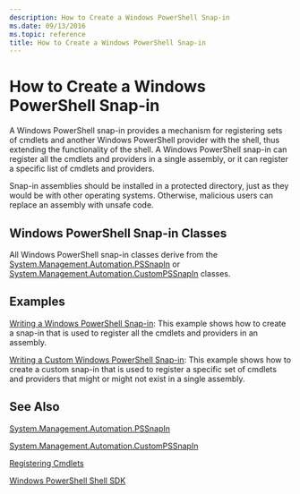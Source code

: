 ```yaml
---
description: How to Create a Windows PowerShell Snap-in
ms.date: 09/13/2016
ms.topic: reference
title: How to Create a Windows PowerShell Snap-in
---
```

# How to Create a Windows PowerShell Snap-in

A Windows PowerShell snap-in provides a mechanism for registering sets of cmdlets and another Windows PowerShell provider with the shell, thus extending the functionality of the shell. A Windows PowerShell snap-in can register all the cmdlets and providers in a single assembly, or it can register a specific list of cmdlets and providers.

Snap-in assemblies should be installed in a protected directory, just as they would be with other operating systems. Otherwise, malicious users can replace an assembly with unsafe code.

## Windows PowerShell Snap-in Classes

All Windows PowerShell snap-in classes derive from the [System.Management.Automation.PSSnapIn](/dotnet/api/System.Management.Automation.PSSnapIn) or [System.Management.Automation.CustomPSSnapIn](/dotnet/api/System.Management.Automation.CustomPSSnapIn) classes.

## Examples

[Writing a Windows PowerShell Snap-in](./writing-a-windows-powershell-snap-in.md): This example shows how to create a snap-in that is used to register all the cmdlets and providers in an assembly.

[Writing a Custom Windows PowerShell Snap-in](./writing-a-custom-windows-powershell-snap-in.md): This example shows how to create a custom snap-in that is used to register a specific set of cmdlets and providers that might or might not exist in a single assembly.

## See Also

[System.Management.Automation.PSSnapIn](/dotnet/api/System.Management.Automation.PSSnapIn)

[System.Management.Automation.CustomPSSnapIn](/dotnet/api/System.Management.Automation.CustomPSSnapIn)

[Registering Cmdlets](./registering-cmdlets.md)

[Windows PowerShell Shell SDK](../windows-powershell-reference.md)
